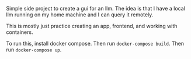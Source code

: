 Simple side project to create a gui for an llm. The idea is that I have a local llm running on my home machine and I can query it remotely.

This is mostly just practice creating an app, frontend, and working with containers.

To run this, install docker compose. Then run `docker-compose build`. Then run `docker-compose up`.